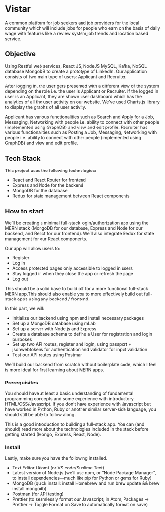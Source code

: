 # Vistar

A common platform for job seekers and job providers for the local community which will include jobs for people who earn on the basis of daily wage with features like a review system,job trends and location based service.


## Objective
Using Restful web services, React JS, NodeJS MySQL, Kafka, NoSQL database MongoDB to create a prototype of LinkedIn. Our application consists of two main type of users: Applicant and Recruiter.

After logging in, the user gets presented with a different view of the system depending on the role i.e. the user is Applicant or Recruiter. If the logged in user is an Applicant, they are shown user dashboard which has the analytics of all the user activity on our website. We’ve used Charts.js library to display the graphs of all user activity.

Applicant has various functionalities such as Search and Apply for a Job, Messaging, Networking with people i.e. ability to connect with other people (implemented using GraphDB) and view and edit profile. Recruiter has various functionalities such as Posting a Job, Messaging, Networking with people i.e. ability to connect with other people (implemented using GraphDB) and view and edit profile.


## Tech Stack


This project uses the following technologies:

* React and React Router for frontend
* Express and Node for the backend
* MongoDB for the database
* Redux for state management between React components


## How to start

We’ll be creating a minimal full-stack login/authorization app using the MERN stack (MongoDB for our database, Express and Node for our backend, and React for our frontend). We’ll also integrate Redux for state management for our React components.

Our app will allow users to: 

* Register
* Log in
* Access protected pages only accessible to logged in users
* Stay logged in when they close the app or refresh the page
* Log out


This should be a solid base to build off for a more functional full-stack MERN app.This should also enable you to more effectively build out full-stack apps using any backend / frontend.


In this part, we will: 

* Initialize our backend using npm and install necessary packages
* Set up a MongoDB database using mLab
* Set up a server with Node.js and Express
* Create a database schema to define a User for registration and login purposes
* Set up two API routes, register and login, using passport + jsonwebtokens for authentication and validator for input validation
* Test our API routes using Postman


We’ll build our backend from scratch without boilerplate code, which I feel is more ideal for first learning about MERN apps.


### Prerequisites

You should have at least a basic understanding of fundamental programming concepts and some experience with introductory HTML/CSS/Javascript. If you don’t have experience with Javascript but have worked in Python, Ruby or another similar server-side language, you should still be able to follow along.

This is a good introduction to building a full-stack app. You can (and should) read more about the technologies included in the stack before getting started (Mongo, Express, React, Node).


### Install

Lastly, make sure you have the following installed.

* Text Editor (Atom) (or VS code/Sublime Text)
* Latest version of Node.js (we’ll use npm, or “Node Package Manager”, to install dependencies—much like pip for Python or gems for Ruby)
* MongoDB (quick install: install Homebrew and run brew update && brew install mongodb)
* Postman (for API testing)
* Prettier (to seamlessly format our Javascript; in Atom, Packages → Prettier → Toggle Format on Save to automatically format on save)


